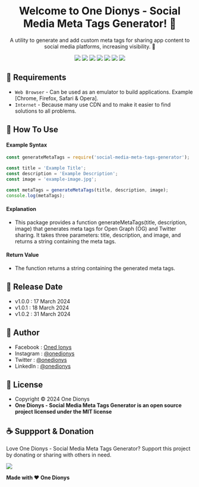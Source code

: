 <h1 align="center">Welcome to One Dionys - Social Media Meta Tags Generator! 👋 </h1>

<p align="center">A utility to generate and add custom meta tags for sharing app content to social media platforms, increasing visibility. 💖 </p>

<p align="center">
<img src="https://img.shields.io/github/contributors/onedionys/onedionys-social-media-meta-tags-generator?style=flat-square">
<img src="https://img.shields.io/github/issues/onedionys/onedionys-social-media-meta-tags-generator?style=flat-square">
<img src="https://img.shields.io/github/stars/onedionys/onedionys-social-media-meta-tags-generator?style=flat-square"> 
<img src="https://img.shields.io/github/forks/onedionys/onedionys-social-media-meta-tags-generator?style=flat-square">
<img src="https://img.shields.io/github/last-commit/onedionys/onedionys-social-media-meta-tags-generator.svg?style=flat-square">
<img src="https://img.shields.io/github/languages/code-size/onedionys/onedionys-social-media-meta-tags-generator?style=flat-square">
<img src="https://img.shields.io/github/license/onedionys/onedionys-social-media-meta-tags-generator?style=flat-square">
</p>

## 💾 Requirements

* `Web Browser` - Can be used as an emulator to build applications. Example [Chrome, Firefox, Safari & Opera].
* `Internet` - Because many use CDN and to make it easier to find solutions to all problems.

## 🎯 How To Use

#### Example Syntax

```javascript
const generateMetaTags = require('social-media-meta-tags-generator');

const title = 'Example Title';
const description = 'Example Description';
const image = 'example-image.jpg';

const metaTags = generateMetaTags(title, description, image);
console.log(metaTags);
```

#### Explanation

* This package provides a function generateMetaTags(title, description, image) that generates meta tags for Open Graph (OG) and Twitter sharing. It takes three parameters: title, description, and image, and returns a string containing the meta tags.

#### Return Value

* The function returns a string containing the generated meta tags.

## 📆 Release Date

* v1.0.0 : 17 March 2024
* v1.0.1 : 18 March 2024
* v1.0.2 : 31 March 2024

## 🧑 Author

* Facebook : <a href="https://www.facebook.com/theonedionys"> Oned Ionys</a>
* Instagram : <a href="https://www.instagram.com/onedionys/"> @onedionys</a>
* Twitter : <a href="https://twitter.com/onedionys"> @onedionys</a>
* LinkedIn :  <a href="https://www.linkedin.com/in/onedionys/"> @onedionys</a>

## 📝 License

* Copyright © 2024 One Dionys
* **One Dionys - Social Media Meta Tags Generator is an open source project licensed under the MIT license**

## ☕️ Suppport & Donation

Love One Dionys - Social Media Meta Tags Generator? Support this project by donating or sharing with others in need.

<a href="https://www.buymeacoffee.com/onedionys"><img src="https://img.shields.io/badge/Buy_Me_A_Coffee-FFDD00?style=for-the-badge&logo=buy-me-a-coffee&logoColor=black"/> </a>

**Made with ❤️ One Dionys**
